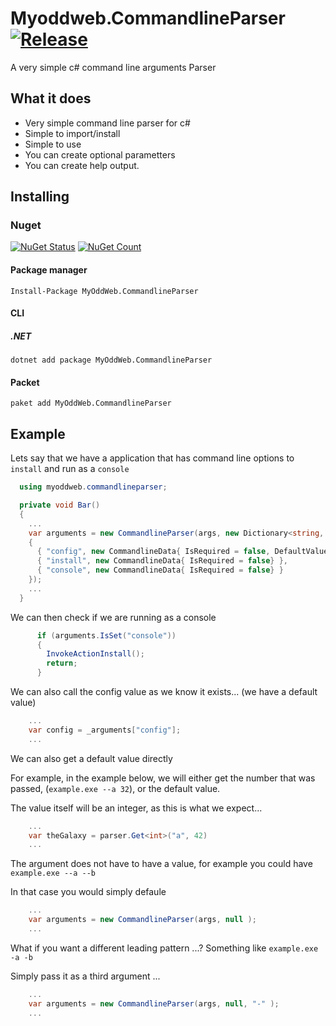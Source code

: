 # Myoddweb.CommandlineParser [![Release](https://img.shields.io/badge/release-v0.1.1-brightgreen.png?style=flat)](https://github.com/FFMG/myoddweb.commandlineparser/)
A very simple c# command line arguments Parser

## What it does

- Very simple command line parser for c#
- Simple to import/install
- Simple to use
- You can create optional parametters
- You can create help output.

## Installing
### Nuget

[![NuGet Status](https://img.shields.io/nuget/v/MyOddWeb.CommandlineParser.svg)](https://www.nuget.org/packages/MyOddWeb.CommandlineParser/)
[![NuGet Count](https://img.shields.io/nuget/dt/MyOddWeb.CommandlineParser.svg)](https://www.nuget.org/packages/MyOddWeb.CommandlineParser/)

#### Package manager
`Install-Package MyOddWeb.CommandlineParser`

#### CLI
##### .NET
`dotnet add package MyOddWeb.CommandlineParser`

#### Packet
`paket add MyOddWeb.CommandlineParser`

## Example

Lets say that we have a application that has command line options to `install` and run as a `console`

```csharp
  using myoddweb.commandlineparser;

  private void Bar()
  {
    ...
    var arguments = new CommandlineParser(args, new Dictionary<string, CommandlineData>
    {
      { "config", new CommandlineData{ IsRequired = false, DefaultValue = "config.json"}},
      { "install", new CommandlineData{ IsRequired = false} },
      { "console", new CommandlineData{ IsRequired = false} }
    });
    ...
  }
```

We can then check if we are running as a console

```csharp
      if (arguments.IsSet("console"))
      {
        InvokeActionInstall();
        return;
      }
```

We can also call the config value as we know it exists... (we have a default value)

```csharp
    ...
    var config = _arguments["config"];
    ...
```

We can also get a default value directly

For example, in the example below, we will either get the number that was passed,  (`example.exe --a 32`), or the default value.

The value itself will be an integer, as this is what we expect... 

```csharp
    ...
    var theGalaxy = parser.Get<int>("a", 42)
    ...
```

The argument does not have to have a value, for example you could have `example.exe --a --b`

In that case you would simply defaule

```csharp
    ...
    var arguments = new CommandlineParser(args, null );
    ...
```

What if you want a different leading pattern ...? Something like `example.exe -a -b`

Simply pass it as a third argument ...

```csharp
    ...
    var arguments = new CommandlineParser(args, null, "-" );
    ...
```
